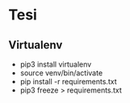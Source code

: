 # Tesi

## Virtualenv

- pip3 install virtualenv
- source venv/bin/activate
- pip install -r requirements.txt
- pip3 freeze > requirements.txt

